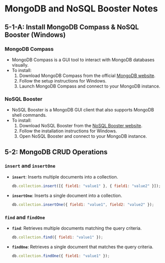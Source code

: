 
# MongoDB and NoSQL Booster Notes

## 5-1-A: Install MongoDB Compass & NoSQL Booster (Windows)

### MongoDB Compass
- MongoDB Compass is a GUI tool to interact with MongoDB databases visually.
- To install:
  1. Download MongoDB Compass from the official [MongoDB website](https://www.mongodb.com/try/download/compass).
  2. Follow the setup instructions for Windows.
  3. Launch MongoDB Compass and connect to your MongoDB instance.

### NoSQL Booster
- NoSQL Booster is a MongoDB GUI client that also supports MongoDB shell commands.
- To install:
  1. Download NoSQL Booster from the [NoSQL Booster website](https://nosqlbooster.com/downloads).
  2. Follow the installation instructions for Windows.
  3. Open NoSQL Booster and connect to your MongoDB instance.


## 5-2: MongoDB CRUD Operations

### `insert` and `insertOne`
- **`insert`**: Inserts multiple documents into a collection.
  ```javascript
  db.collection.insert([{ field1: "value1" }, { field1: "value2" }]);
  ```
- **`insertOne`**: Inserts a single document into a collection.
  ```javascript
  db.collection.insertOne({ field1: "value1", field2: "value2" });
  ```

### `find` and `findOne`
- **`find`**: Retrieves multiple documents matching the query criteria.
  ```javascript
  db.collection.find({ field1: "value1" });
  ```
- **`findOne`**: Retrieves a single document that matches the query criteria.
  ```javascript
  db.collection.findOne({ field1: "value1" });
  ```

 